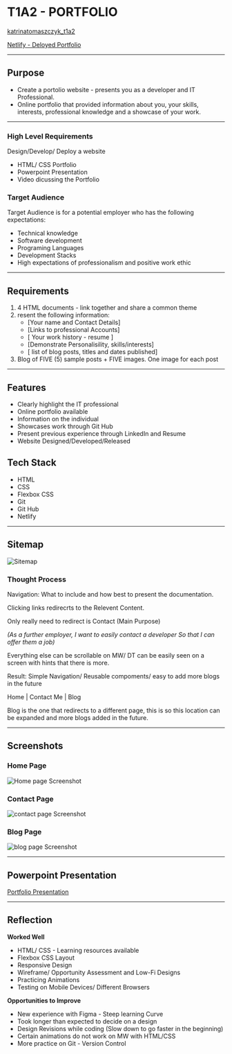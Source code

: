 # T1A2 - PORTFOLIO

[katrinatomaszczyk_t1a2](https://github.com/KatrinaTom/katrinatomaszczyk_t1a2)

[Netlify - Deloyed Portfolio](https://profound-axolotl-8ce71e.netlify.app/index.html)

---

## Purpose

* Create a portolio website - presents you as a developer and IT Professional.
* Online portfolio that provided information about you, your skills, interests, professional knowledge and a showcase of your work.

---

### High Level Requirements
Design/Develop/ Deploy a website
* HTML/ CSS Portfolio 
* Powerpoint Presentation
* Video dicussing the Portfolio

### Target Audience

Target Audience is for a potential employer who has the following expectations:
- Technical knowledge
- Software development
- Programing Languages 
- Development Stacks
- High expectations of professionalism and positive work ethic

---

## Requirements
1. 4 HTML documents - link together and share a common theme
2. resent the following information: 
   * [Your name and Contact Details] 
   * [Links to professional Accounts] 
   * [ Your work history - resume ] 
   * [Demonstrate Personalisility, skills/interests] 
   * [ list of blog posts, titles and dates published]
3. Blog of FIVE (5) sample posts + FIVE images. One image for each post

---

## Features
* Clearly highlight the IT professional
* Online portfolio available
* Information on the individual 
* Showcases work through Git Hub
* Present previous experience through LinkedIn and Resume 
* Website Designed/Developed/Released

## Tech Stack
* HTML
* CSS
* Flexbox CSS
* Git
* Git Hub
* Netlify

---

## Sitemap

![Sitemap](Sitemap_t1a2.png)

### Thought Process

Navigation: What to include and how best to present the documentation. 

Clicking links redirecrts to the Relevent Content.

Only really need to redirect is Contact (Main Purpose)

*(As a further employer, 
I want to easily contact a developer
So that I can offer them a job)*

Everything else can be scrollable on MW/ DT can be easily seen on a screen with hints that there is more.

Result: Simple Navigation/ Reusable compoments/ easy to add more blogs in the future

Home | Contact Me | Blog 

Blog is the one that redirects to a different page, this is so this location can be expanded and more blogs added in the future.

---
## Screenshots

### Home Page
![Home page Screenshot](home.png)

### Contact Page
![contact page Screenshot](contact.png)

### Blog Page
![blog page Screenshot](blog.png)

---

## Powerpoint Presentation 

[Portfolio Presentation](portfolio.pdf)

---

## Reflection

**Worked Well**
* HTML/ CSS - Learning resources available
* Flexbox CSS Layout
* Responsive Design 
* Wireframe/ Opportunity Assessment and Low-Fi Designs
* Practicing Animations 
* Testing on Mobile Devices/ Different Browsers

**Opportunities to Improve**
* New experience with Figma - Steep learning Curve
* Took longer than expected to decide on a design
* Design Revisions while coding (Slow down to go faster in the beginning)
* Certain animations do not work on MW with HTML/CSS
* More practice on Git - Version Control
